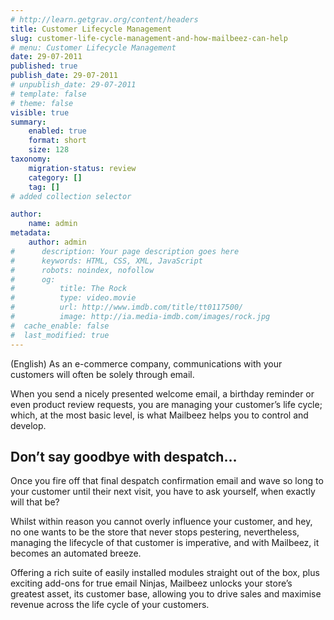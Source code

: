 ```yaml
---
# http://learn.getgrav.org/content/headers
title: Customer Lifecycle Management
slug: customer-life-cycle-management-and-how-mailbeez-can-help
# menu: Customer Lifecycle Management
date: 29-07-2011
published: true
publish_date: 29-07-2011
# unpublish_date: 29-07-2011
# template: false
# theme: false
visible: true
summary:
    enabled: true
    format: short
    size: 128
taxonomy:
    migration-status: review
    category: []
    tag: []
# added collection selector

author:
    name: admin
metadata:
    author: admin
#      description: Your page description goes here
#      keywords: HTML, CSS, XML, JavaScript
#      robots: noindex, nofollow
#      og:
#          title: The Rock
#          type: video.movie
#          url: http://www.imdb.com/title/tt0117500/
#          image: http://ia.media-imdb.com/images/rock.jpg
#  cache_enable: false
#  last_modified: true
---
```


(English) As an e-commerce company, communications with your customers will often be solely through email.

When you send a nicely presented welcome email, a birthday reminder or even product review requests, you are managing your customer’s life cycle; which, at the most basic level, is what Mailbeez helps you to control and develop.

## Don’t say goodbye with despatch…

Once you fire off that final despatch confirmation email and wave so long to your customer until their next visit, you have to ask yourself, when exactly will that be?

Whilst within reason you cannot overly influence your customer, and hey, no one wants to be the store that never stops pestering, nevertheless, managing the lifecycle of that customer is imperative, and with Mailbeez, it becomes an automated breeze.

Offering a rich suite of easily installed modules straight out of the box, plus exciting add-ons for true email Ninjas, Mailbeez unlocks your store’s greatest asset, its customer base, allowing you to drive sales and maximise revenue across the life cycle of your customers.
